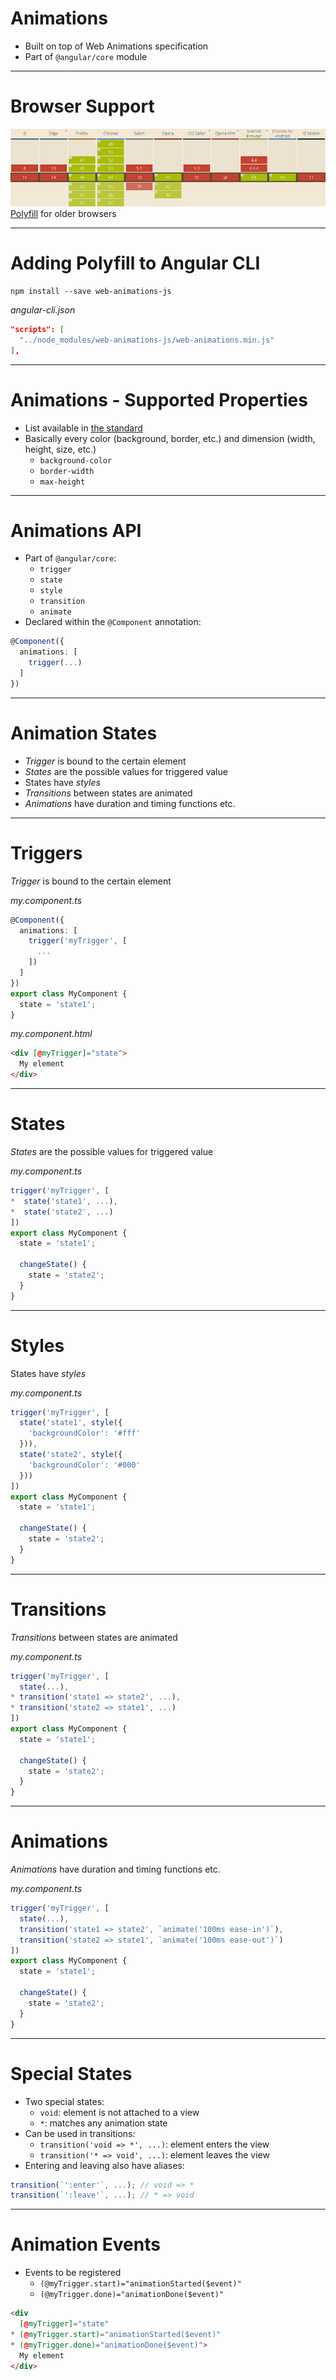 # Animations
- Built on top of Web Animations specification
- Part of `@angular/core` module

---

# Browser Support
![Web Animations compatibility table](angular-other-topics/animations/web-animations-compatibility.png "Web Animations compatibility table")
[Polyfill](https://github.com/web-animations/web-animations-js) for older browsers

---

# Adding Polyfill to Angular CLI

```shell
npm install --save web-animations-js
```

_angular-cli.json_
```json
"scripts": [
  "../node_modules/web-animations-js/web-animations.min.js"
],
```

---

# Animations - Supported Properties
- List available in [the standard](https://www.w3.org/TR/css3-transitions/#animatable-properties)
- Basically every color (background, border, etc.) and dimension (width, height, size, etc.)
  - `background-color`
  - `border-width`
  - `max-height`

---

# Animations API
- Part of `@angular/core`:
  - `trigger`
  - `state`
  - `style`
  - `transition`
  - `animate`
- Declared within the `@Component` annotation:

```typescript
@Component({
  animations: [
    trigger(...)
  ]
})

```

---

# Animation States
- _Trigger_ is bound to the certain element
- _States_ are the possible values for triggered value
- States have _styles_
- _Transitions_ between states are animated
- _Animations_ have duration and timing functions etc.

---

# Triggers
_Trigger_ is bound to the certain element

_my.component.ts_
```typescript
@Component({
  animations: [
    trigger('myTrigger', [
      ...
    ])
  ]
})
export class MyComponent {
  state = 'state1';
}
```

_my.component.html_
```html
<div [@myTrigger]="state">
  My element
</div>
```

---

# States
_States_ are the possible values for triggered value

_my.component.ts_
```typescript
trigger('myTrigger', [
*  state('state1', ...),
*  state('state2', ...)
])
export class MyComponent {
  state = 'state1';

  changeState() {
    state = 'state2';
  }
}
```

---

# Styles
States have _styles_

_my.component.ts_
```typescript
trigger('myTrigger', [
  state('state1', style({
    'backgroundColor': '#fff'
  })),
  state('state2', style({
    'backgroundColor': '#000'
  }))
])
export class MyComponent {
  state = 'state1';

  changeState() {
    state = 'state2';
  }
}
```

---

# Transitions
_Transitions_ between states are animated

_my.component.ts_
```typescript
trigger('myTrigger', [
  state(...),
* transition('state1 => state2', ...),
* transition('state2 => state1', ...)
])
export class MyComponent {
  state = 'state1';

  changeState() {
    state = 'state2';
  }
}
```

---

# Animations
_Animations_ have duration and timing functions etc.

_my.component.ts_
```typescript
trigger('myTrigger', [
  state(...),
  transition('state1 => state2', `animate('100ms ease-in')`),
  transition('state2 => state1', `animate('100ms ease-out')`)
])
export class MyComponent {
  state = 'state1';

  changeState() {
    state = 'state2';
  }
}
```

---

# Special States
- Two special states:
  - `void`: element is not attached to a view
  - `*`: matches any animation state
- Can be used in transitions:
  - `transition('void => *', ...)`: element enters the view
  - `transition('* => void', ...)`: element leaves the view
- Entering and leaving also have aliases:
```typescript
transition(`':enter'`, ...); // void => *
transition(`':leave'`, ...); // * => void
```

---

# Animation Events
- Events to be registered
  - `(@myTrigger.start)="animationStarted($event)"`
  - `(@myTrigger.done)="animationDone($event)"`

```html
<div
  [@myTrigger]="state"
* (@myTrigger.start)="animationStarted($event)"
* (@myTrigger.done)="animationDone($event)">
  My element
</div>
```
